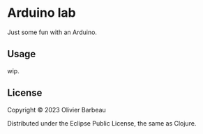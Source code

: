 # Arduino lab

Just some fun with an Arduino.

## Usage

wip.

## License

Copyright © 2023 Olivier Barbeau

Distributed under the Eclipse Public License, the same as Clojure.

